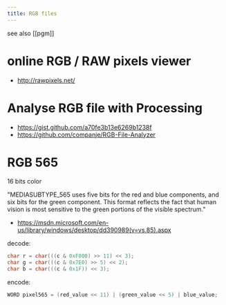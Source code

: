 ```yaml
---
title: RGB files
---
```

see also [[pgm]]

# online RGB / RAW pixels viewer
* http://rawpixels.net/

# Analyse RGB file with Processing
* <https://gist.github.com/a70fe3b13e6269b1238f>
* <https://github.com/companje/RGB-File-Analyzer>

# RGB 565
16 bits color

"MEDIASUBTYPE_565 uses five bits for the red and blue components, and six bits for the green component. This format reflects the fact that human vision is most sensitive to the green portions of the visible spectrum."
* <https://msdn.microsoft.com/en-us/library/windows/desktop/dd390989(v=vs.85).aspx>

decode:
```c
char r = char(((c & 0xF800) >> 11) << 3);
char g = char(((c & 0x7E0) >> 5) << 2);
char b = char(((c & 0x1F)) << 3);
```

encode:
```c
WORD pixel565 = (red_value << 11) | (green_value << 5) | blue_value;
```

